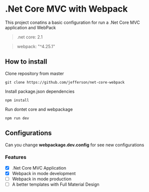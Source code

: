 # .Net Core MVC with Webpack

This project conatins a basic configuration for run a .Net Core MVC application and WebPack
>.net core: 2.1

>webpack: "^4.25.1"

## How to install

Clone repository from master
```
git clone https://github.com/jefferson/net-core-webpack
```
Install package.json dependencies
```
npm install
``` 
Run dontet core and webpackage
```
npm run dev
```

## Configurations
Can you change **webpackage.dev.config** for see new configurations

### Features

- [x] .Net Core MVC Application
- [x] Webpack in mode development
- [ ] Webpack in mode production
- [ ] A better templates with Full Material Design
